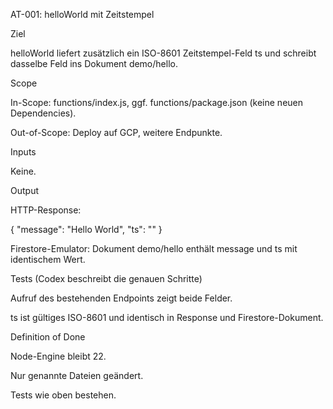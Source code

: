 AT-001: helloWorld mit Zeitstempel



Ziel

helloWorld liefert zusätzlich ein ISO-8601 Zeitstempel-Feld ts und schreibt dasselbe Feld ins Dokument demo/hello.



Scope



In-Scope: functions/index.js, ggf. functions/package.json (keine neuen Dependencies).



Out-of-Scope: Deploy auf GCP, weitere Endpunkte.



Inputs

Keine.



Output

HTTP-Response:



{ "message": "Hello World", "ts": "<ISO-8601>" }





Firestore-Emulator: Dokument demo/hello enthält message und ts mit identischem Wert.



Tests (Codex beschreibt die genauen Schritte)



Aufruf des bestehenden Endpoints zeigt beide Felder.



ts ist gültiges ISO-8601 und identisch in Response und Firestore-Dokument.



Definition of Done



Node-Engine bleibt 22.



Nur genannte Dateien geändert.



Tests wie oben bestehen.

